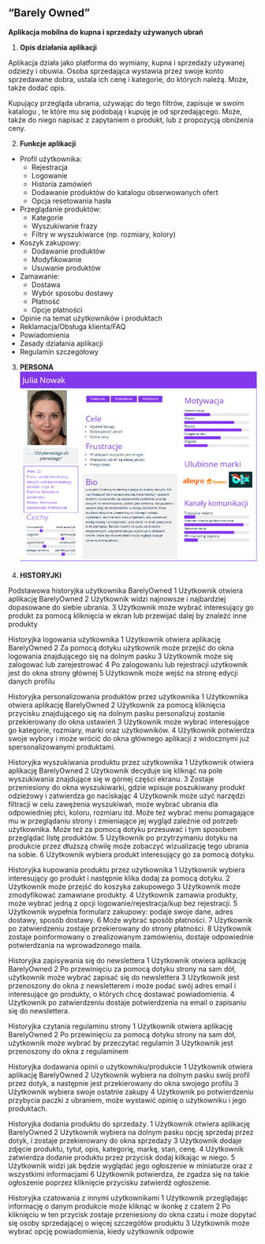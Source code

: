 ## **“Barely Owned”**

 **Aplikacja mobilna do kupna i sprzedaży używanych ubrań**

1. **Opis działania aplikacji**

Aplikacja działa jako platforma do wymiany, kupna i sprzedaży używanej odzieży i obuwia. Osoba sprzedająca wystawia przez swoje konto sprzedawane dobra, ustala ich cenę i kategorie, do których należą. Może, także dodać opis.

Kupujący przegląda ubrania, używając do tego filtrów, zapisuje w swoim katalogu , te które mu się podobają i kupuję je od sprzedającego. Może, także do niego napisać z zapytaniem o produkt, lub z propozycją obniżenia ceny.

2. **Funkcje aplikacji**
  - Profil użytkownika:
    - Rejestracja
    - Logowanie
    - Historia zamówień
    - Dodawanie produktów do katalogu obserwowanych ofert
    - Opcja resetowania hasła
  - Przeglądanie produktów:
    - Kategorie
    - Wyszukiwanie frazy
    - Filtry w wyszukiwarce (np. rozmiary, kolory)
  - Koszyk zakupowy:
    - Dodawanie produktów
    - Modyfikowanie
    - Usuwanie produktów
  - Zamawanie:
    - Dostawa
    - Wybór sposobu dostawy
    - Płatność
    - Opcje płatności
  - Opinie na temat użytkowników i produktach
  - Reklamacja/Obsługa klienta/FAQ
  - Powiadomienia
  - Zasady działania aplikacji
  - Regulamin szczegółowy


3. **PERSONA**
![Alt text](image.png)

4. **HISTORYJKI** 


Podstawowa historyjka użytkownika BarelyOwned
  1 Użytkownik otwiera aplikację BarelyOwned
  2 Użytkownik widzi najnowsze i najbardziej dopasowane do siebie ubrania.
  3 Użytkownik może wybrać interesujący go produkt za pomocą kliknięcia w ekran lub przewijać dalej by znaleźć inne produkty

Historyjka logowania użytkownika
  1 Użytkownik otwiera aplikację BarelyOwned
  2 Za pomocą dotyku użytkownik może przejść do okna logowania znajdującego się na dolnym pasku
  3 Użytkownik może się zalogować lub zarejestrować
  4 Po zalogowaniu lub rejestracji użytkownik jest do okna strony głównej
  5 Użytkownik może wejść na stronę edycji danych profilu

Historyjka personalizowania produktów przez użytkownika
  1 Użytkownika otwiera aplikację BarelyOwned
  2 Użytkownik za pomocą kliknięcia przycisku znajdującego się na dolnym pasku personalizuj zostanie przekierowany do okna ustawień
  3 Użytkownik może wybrać interesujące go kategorie, rozmiary, marki oraz użytkowników.
  4 Użytkownik potwierdza swoje wybory i może wrócić do okna głównego aplikacji z widocznymi już spersonalizowanymi produktami. 

Historyjka wyszukiwania produktu przez użytkownika
  1 Użytkownik otwiera aplikację BarelyOwned
  2 Użytkownik decyduje się kliknąć na pole wyszukiwania znajdujące się w górnej części ekranu.
  3 Zostaje przeniesiony do okna wyszukiwarki, gdzie wpisuje poszukiwany produkt odzieżowy i zatwierdza go naciskając
  4 Użytkownik może użyć narzędzi filtracji w celu zawężenia wyszukiwań, może wybrać ubrania dla odpowiedniej płci, koloru, rozmiaru itd. Może też wybrać menu pomagające mu w przeglądaniu strony i zmieniające jej wygląd zależnie od potrzeb użytkownika. Może też za pomocą dotyku przesuwać i tym sposobem przeglądać listę produktów. 
  5 Użytkownik po przytrzymaniu dotyku na produkcie przez dłuższą chwilę może zobaczyć wizualizację tego ubrania na sobie. 
  6 Użytkownik wybiera produkt interesujący go za pomocą dotyku.



Historyjka kupowania produktu przez użytkownika
  1 Użytkownik wybiera interesujący go produkt i następnie klika dodaj za pomocą dotyku.
  2 Użytkownik może przejść do koszyka zakupowego 
  3 Użytkownik może zmodyfikować zamawiane produkty. 
  4 Użytkownik zamawia produkty, może wybrać jedną z opcji logowanie/rejestracja/kup bez rejestracji. 
  5 Użytkownik wypełnia formularz zakupowy: podaje swoje dane, adres dostawy, sposób dostawy.
  6 Może wybrać sposób płatności.
  7 Użytkownik po zatwierdzeniu zostaje przekierowany do strony płatności.
  8 Użytkownik zostaje poinformowany o zrealizowanym zamówieniu, dostaje odpowiednie potwierdzania na wprowadzonego maila.


Historyjka zapisywania się do newslettera
  1 Użytkownik otwiera aplikację BarelyOwned 
  2 Po przewinięciu za pomocą dotyku strony na sam dół, użytkownik może wybrać zapisać się do newslettera
  3 Użytkownik  jest przenoszony do okna z newsletterem i może podać swój adres email i interesujące go produkty, o których chcę dostawać powiadomienia.
  4 Użytkownik po zatwierdzeniu dostaje potwierdzenia na email o zapisaniu się do newslettera. 

Historyjka czytania regulaminu strony
  1 Użytkownik otwiera aplikację BarelyOwned 
  2 Po przewinięciu za pomocą dotyku strony na sam dół, użytkownik może wybrać by przeczytać regulamin
  3 Użytkownik jest przenoszony do okna z regulaminem

Historyjka dodawania opinii o użytkowniku/produkcie
  1 Użytkownik otwiera aplikację BarelyOwned 
  2 Użytkownik wybiera na dolnym pasku swój profil przez dotyk, a następnie jest przekierowany do okna swojego profilu
  3 Użytkownik wybiera swoje ostatnie zakupy
  4 Użytkownik po potwierdzeniu przybycia paczki z ubraniem, może wystawić opinię o użytkowniku i jego produktach.

Historyjka dodania produktu do sprzedaży.
  1 Użytkownik otwiera aplikację BarelyOwned
  2 Użytkownik wybiera na dolnym pasku opcję sprzedaj przez dotyk, i zostaje przekierowany do okna sprzedaży
  3 Użytkownik dodaje zdjęcie produktu, tytuł, opis, kategorię, markę, stan, cenę.
  4 Użytkownik zatwierdza dodanie produktu przez przycisk dodaj kilkając w niego.
  5 Użytkownik widzi jak będzie wyglądać jego ogłoszenie w miniaturze oraz z wszystkimi informacjami
  6 Użytkownik potwierdza, że zgadza się na takie ogłoszenie poprzez kliknięcie przycisku zatwierdź ogłoszenie. 

Historyjka czatowania z innymi użytkownikami
  1 Użytkownik przeglądając informację o danym produkcie może kliknąć w ikonkę z czatem
  2 Po kliknięciu w ten przycisk zostaje przeniesiony do okna czatu i może dopytać się osoby sprzedającej o więcej szczegółów produktu
  3 Użytkownik może wybrać opcję powiadomienia, kiedy użytkownik odpowie



